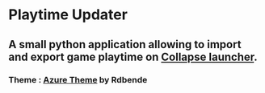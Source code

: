 # Playtime Updater

## A small python application allowing to import and export game playtime on [Collapse launcher](https://github.com/CollapseLauncher/Collapse).

### Theme : [Azure Theme](https://github.com/rdbende/Azure-ttk-theme) by Rdbende